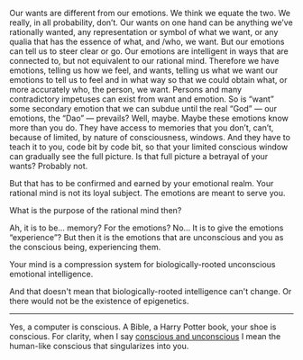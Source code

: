 Our wants are different from our emotions. We think we equate the two. We really, in all probability, don’t. Our wants on one hand can be anything we’ve rationally wanted, any representation or symbol of what we want, or any qualia that has the essence of what, and /who, we want. But our emotions can tell us to steer clear or go. Our emotions are intelligent in ways that are connected to, but not equivalent to our rational mind. Therefore we have emotions, telling us how we feel, and wants, telling us what we want our emotions to tell us to feel and in what way so that we could obtain what, or more accurately who, the person, we want. Persons and many contradictory impetuses can exist from want and emotion. So is “want” some secondary emotion that we can subdue until the real “God” — our emotions, the “Dao” — prevails? Well, maybe. Maybe these emotions know more than you do. They have access to memories that you don’t, can’t, because of limited, by nature of consciousness, windows. And they have to teach it to you, code bit by code bit, so that your limited conscious window can gradually see the full picture. Is that full picture a betrayal of your wants? Probably not. 

But that has to be confirmed and earned by your emotional realm. Your rational mind is not its loyal subject. The emotions are meant to serve you. 

What is the purpose of the rational mind then?

Ah, it is to be… memory? For the emotions? No… It is to give the emotions “experience”? But then it is the emotions that are unconscious and you as the conscious being, experiencing them.

Your mind is a compression system for biologically-rooted unconscious emotional intelligence.

And that doesn't mean that biologically-rooted intelligence can't change. Or there would not be the existence of epigenetics.

---

Yes, a computer is conscious. A Bible, a Harry Potter book, your shoe is conscious. For clarity, when I say [conscious and unconscious](Stuff22-What-is-consciousness?.md) I mean the human-like conscious that singularizes into you.
